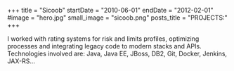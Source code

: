 +++
title = "Sicoob"
startDate = "2010-06-01"
endDate = "2012-02-01"
#image = "hero.jpg"
small_image = "sicoob.png"
posts_title = "PROJECTS:"
+++

I worked with rating systems for risk and limits profiles, optimizing processes and integrating legacy code to modern stacks and APIs. Technologies involved are: Java, Java EE, JBoss, DB2, Git, Docker, Jenkins, JAX-RS...
